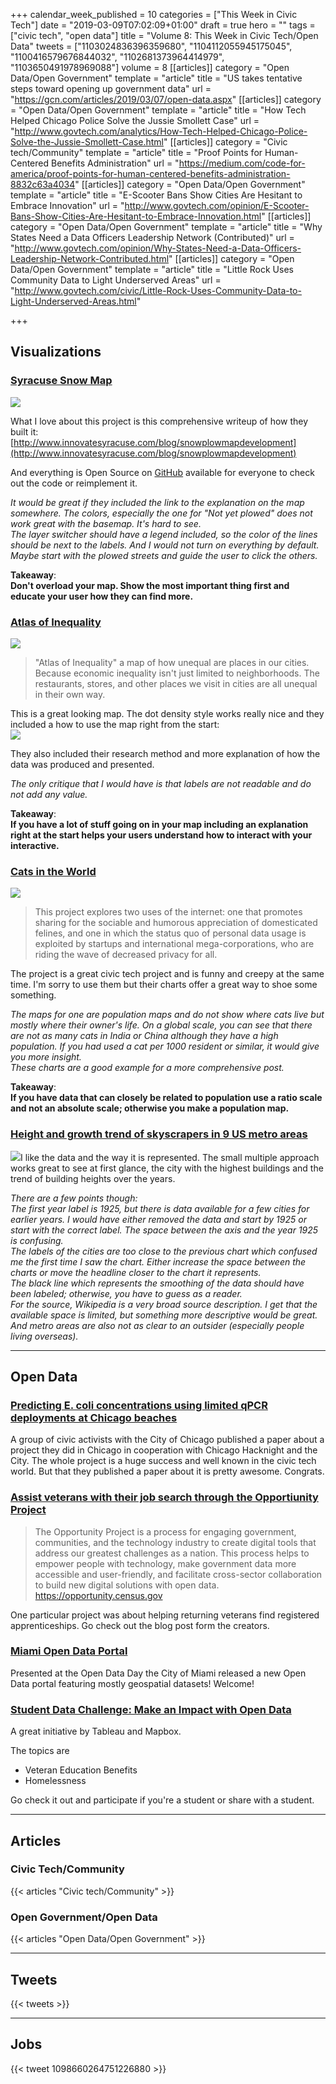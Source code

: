 +++
calendar_week_published = 10
categories = ["This Week in Civic Tech"]
date = "2019-03-09T07:02:09+01:00"
draft = true
hero = ""
tags = ["civic tech", "open data"]
title = "Volume 8: This Week in Civic Tech/Open Data"
tweets = ["1103024836396359680", "1104112055945175045", "1100416579676844032", "1102681373964414979", "1103650491978969088"]
volume = 8
[[articles]]
category = "Open Data/Open Government"
template = "article"
title = "US takes tentative steps toward opening up government data"
url = "https://gcn.com/articles/2019/03/07/open-data.aspx"
[[articles]]
category = "Open Data/Open Government"
template = "article"
title = "How Tech Helped Chicago Police Solve the Jussie Smollett Case"
url = "http://www.govtech.com/analytics/How-Tech-Helped-Chicago-Police-Solve-the-Jussie-Smollett-Case.html"
[[articles]]
category = "Civic tech/Community"
template = "article"
title = "Proof Points for Human-Centered Benefits Administration"
url = "https://medium.com/code-for-america/proof-points-for-human-centered-benefits-administration-8832c63a4034"
[[articles]]
category = "Open Data/Open Government"
template = "article"
title = "E-Scooter Bans Show Cities Are Hesitant to Embrace Innovation"
url = "http://www.govtech.com/opinion/E-Scooter-Bans-Show-Cities-Are-Hesitant-to-Embrace-Innovation.html"
[[articles]]
category = "Open Data/Open Government"
template = "article"
title = "Why States Need a Data Officers Leadership Network (Contributed)"
url = "http://www.govtech.com/opinion/Why-States-Need-a-Data-Officers-Leadership-Network-Contributed.html"
[[articles]]
category = "Open Data/Open Government"
template = "article"
title = "Little Rock Uses Community Data to Light Underserved Areas"
url = "http://www.govtech.com/civic/Little-Rock-Uses-Community-Data-to-Light-Underserved-Areas.html"

+++
## Visualizations

### [Syracuse Snow Map](https://cityofsyracuse.github.io/snowmap/snowmap/snowplow_map.html)

![](https://res.cloudinary.com/civicvision/image/upload/v1552111402/Volume%208/syracuse-snow-map.png)

What I love about this project is this comprehensive writeup of how they built it: [http://www.innovatesyracuse.com/blog/snowplowmapdevelopment](http://www.innovatesyracuse.com/blog/snowplowmapdevelopment)

And everything is Open Source on [GitHub](https://github.com/CityofSyracuse/snowmap) available for everyone to check out the code or reimplement it.

_It would be great if they included the link to the explanation on the map somewhere. The colors, especially the one for "Not yet plowed" does not work great with the basemap. It's hard to see.  
The layer switcher should have a legend included, so the color of the lines should be next to the labels. And I would not turn on everything by default. Maybe start with the plowed streets and guide the user to click the others._

**Takeaway**:  
**Don't overload your map. Show the most important thing first and educate your user how they can find more.**

### [Atlas of Inequality](https://inequality.media.mit.edu)

![](https://res.cloudinary.com/civicvision/image/upload/v1552112269/Volume%208/atlas-of-inequality.png)

> "Atlas of Inequality" a map of how unequal are places in our cities. Because economic inequality isn't just limited to neighborhoods. The restaurants, stores, and other places we visit in cities are all unequal in their own way.

This is a great looking map. The dot density style works really nice and they included a how to use the map right from the start:  
![](https://res.cloudinary.com/civicvision/image/upload/v1552113573/Volume%208/atlast-of-inequality-explanation.png)

They also included their research method and more explanation of how the data was produced and presented.

_The only critique that I would have is that labels are not readable and do not add any value._

**Takeaway**:  
**If you have a lot of stuff going on in your map including an explanation right at the start helps your users understand how to interact with your interactive.**

### [Cats in the World](https://iknowwhereyourcatlives.com/)

![](https://res.cloudinary.com/civicvision/image/upload/v1552227793/Volume%208/cats-in-the-world.png)

> This project explores two uses of the internet: one that promotes sharing for the sociable and humorous appreciation of domesticated felines, and one in which the status quo of personal data usage is exploited by startups and international mega-corporations, who are riding the wave of decreased privacy for all.

The project is a great civic tech project and is funny and creepy at the same time. I'm sorry to use them but their charts offer a great way to shoe some something.

_The maps for one are population maps and do not show where cats live but mostly where their owner's life. On a global scale, you can see that there are not as many cats in India or China although they have a high population. If you had used a cat per 1000 resident or similar, it would give you more insight.  
These charts are a good example for a more comprehensive post._ 

**Takeaway**:  
**If you have data that can closely be related to population use a ratio scale and not an absolute scale; otherwise you make a population map.**

### [Height and growth trend of skyscrapers in 9 US metro areas](https://twitter.com/dooluoz/status/1099722900658098176)

![](https://res.cloudinary.com/civicvision/image/upload/v1552214548/Volume%208/building-height-us-metros.jpg)I like the data and the way it is represented. The small multiple approach works great to see at first glance, the city with the highest buildings and the trend of building heights over the years.

_There are a few points though:   
The first year label is 1925, but there is data available for a few cities for earlier years. I would have either removed the data and start by 1925 or start with the correct label. The space between the axis and the year 1925 is confusing.   
The labels of the cities are too close to the previous chart which confused me the first time I saw the chart. Either increase the space between the charts or move the headline closer to the chart it represents.   
The black line which represents the smoothing of the data should have been labeled; otherwise, you have to guess as a reader.   
For the source, Wikipedia is a very broad source description. I get that the available space is limited, but something more descriptive would be great. And metro areas are also not as clear to an outsider (especially people living overseas)._

<hr />

## Open Data

### [Predicting E. coli concentrations using limited qPCR deployments at Chicago beaches](https://www.sciencedirect.com/science/article/pii/S2589914718300161)

A group of civic activists with the City of Chicago published a paper about a project they did in Chicago in cooperation with Chicago Hacknight and the City. The whole project is a huge success and well known in the civic tech world. But that they published a paper about it is pretty awesome. Congrats. 

### [Assist veterans with their job search through the Opportiunity Project](https://medium.com/civis-analytics/the-opportunity-project-a-new-model-for-civic-tech-1ca6846d2e82)

> The Opportunity Project is a process for engaging government, communities, and the technology industry to create digital tools that address our greatest challenges as a nation. This process helps to empower people with technology, make government data more accessible and user-friendly, and facilitate cross-sector collaboration to build new digital solutions with open data.
https://opportunity.census.gov

One particular project was about helping returning veterans find registered apprenticeships. Go check out the blog post form the creators.

### [Miami Open Data Portal](http://datahub-miamigis.opendata.arcgis.com)

Presented at the Open Data Day the City of Miami released a new Open Data portal featuring mostly geospatial datasets! Welcome! 

### [Student Data Challenge: Make an Impact with Open Data](https://www.tableau.com/impact-open-data?utm_content=buffer6c683&utm_medium=social&utm_source=twitter.com&utm_campaign=buffer)

A great initiative by Tableau and Mapbox. 

The topics are

* Veteran Education Benefits
* Homelessness

Go check it out and participate if you're a student or share with a student. 

<hr />

## Articles

### Civic Tech/Community

{{< articles "Civic tech/Community" >}}

### Open Government/Open Data

{{< articles "Open Data/Open Government" >}}
<hr />

## Tweets

{{< tweets >}}
<hr />


## Jobs
{{< tweet 1098660264751226880 >}}
